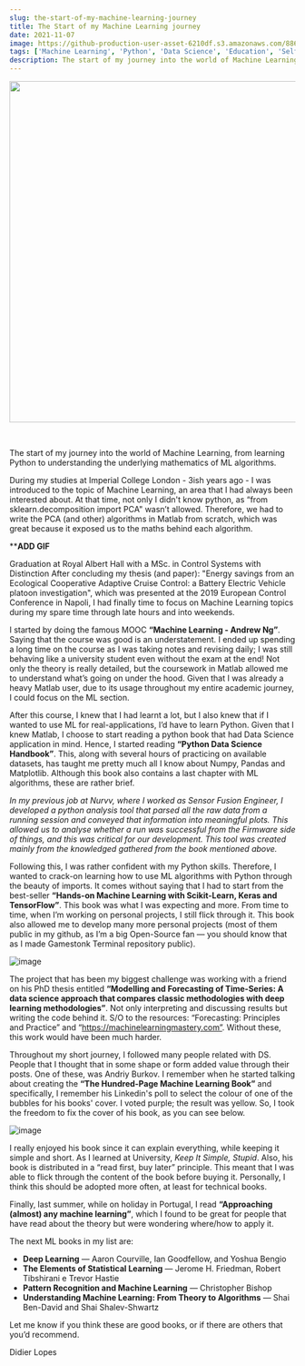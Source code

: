 ```yaml
---
slug: the-start-of-my-machine-learning-journey
title: The Start of my Machine Learning journey
date: 2021-11-07
image: https://github-production-user-asset-6210df.s3.amazonaws.com/88618738/280497284-2322ff06-a803-458c-9402-6c8ed5cdde27.png
tags: ['Machine Learning', 'Python', 'Data Science', 'Education', 'Self-Learning']
description: The start of my journey into the world of Machine Learning, from learning Python to understanding the underlying mathematics of ML algorithms.
---
```


<p align="center">
    <img width="600" src=https://github-production-user-asset-6210df.s3.amazonaws.com/88618738/280497284-2322ff06-a803-458c-9402-6c8ed5cdde27.png"/>
</p>

<br />

The start of my journey into the world of Machine Learning, from learning Python to understanding the underlying mathematics of ML algorithms.

<!-- truncate -->

<div style={{borderTop: '1px solid #21af90', margin: '1.5em 0'}} />

During my studies at Imperial College London - 3ish years ago - I was introduced to the topic of Machine Learning, an area that I had always been interested about. At that time, not only I didn't know python, as “from sklearn.decomposition import PCA" wasn’t allowed. Therefore, we had to write the PCA (and other) algorithms in Matlab from scratch, which was great because it exposed us to the maths behind each algorithm.

****ADD GIF**

Graduation at Royal Albert Hall with a MSc. in Control Systems with Distinction
After concluding my thesis (and paper): "Energy savings from an Ecological Cooperative Adaptive Cruise Control: a Battery Electric Vehicle platoon investigation", which was presented at the 2019 European Control Conference in Napoli, I had finally time to focus on Machine Learning topics during my spare time through late hours and into weekends.

I started by doing the famous MOOC **“Machine Learning - Andrew Ng”**. Saying that the course was good is an understatement. I ended up spending a long time on the course as I was taking notes and revising daily; I was still behaving like a university student even without the exam at the end! Not only the theory is really detailed, but the coursework in Matlab allowed me to understand what’s going on under the hood. Given that I was already a heavy Matlab user, due to its usage throughout my entire academic journey, I could focus on the ML section.

After this course, I knew that I had learnt a lot, but I also knew that if I wanted to use ML for real-applications, I’d have to learn Python. Given that I knew Matlab, I choose to start reading a python book that had Data Science application in mind. Hence, I started reading **“Python Data Science Handbook”**. This, along with several hours of practicing on available datasets, has taught me pretty much all I know about Numpy, Pandas and Matplotlib. Although this book also contains a last chapter with ML algorithms, these are rather brief.

_In my previous job at Nurvv, where I worked as Sensor Fusion Engineer, I developed a python analysis tool that parsed all the raw data from a running session and conveyed that information into meaningful plots. This allowed us to analyse whether a run was successful from the Firmware side of things, and this was critical for our development. This tool was created mainly from the knowledged gathered from the book mentioned above._

Following this, I was rather confident with my Python skills. Therefore, I wanted to crack-on learning how to use ML algorithms with Python through the beauty of imports. It comes without saying that I had to start from the best-seller **“Hands-on Machine Learning with Scikit-Learn, Keras and TensorFlow”**. This book was what I was expecting and more. From time to time, when I’m working on personal projects, I still flick through it. This book also allowed me to develop many more personal projects (most of them public in my github, as I’m a big Open-Source fan — you should know that as I made Gamestonk Terminal repository public).

![image](https://github.com/Meg1211/my-website/assets/88618738/67fd7bfc-74f2-4b96-8183-f899428da63f)

The project that has been my biggest challenge was working with a friend on his PhD thesis entitled **“Modelling and Forecasting of Time-Series: A data science approach that compares classic methodologies with deep learning methodologies”**. Not only interpreting and discussing results but writing the code behind it. S/O to the resources: “Forecasting: Principles and Practice” and “https://machinelearningmastery.com”. Without these, this work would have been much harder.

Throughout my short journey, I followed many people related with DS. People that I thought that in some shape or form added value through their posts. One of these, was Andriy Burkov. I remember when he started talking about creating the **“The Hundred-Page Machine Learning Book”** and specifically, I remember his Linkedin's poll to select the colour of one of the bubbles for his books' cover. I voted purple; the result was yellow. So, I took the freedom to fix the cover of his book, as you can see below.

![image](https://github.com/Meg1211/my-website/assets/88618738/2322ff06-a803-458c-9402-6c8ed5cdde27)

I really enjoyed his book since it can explain everything, while keeping it simple and short. As I learned at University, _Keep It Simple, Stupid_. Also, his book is distributed in a “read first, buy later” principle. This meant that I was able to flick through the content of the book before buying it. Personally, I think this should be adopted more often, at least for technical books.

Finally, last summer, while on holiday in Portugal, I read **“Approaching (almost) any machine learning”**, which I found to be great for people that have read about the theory but were wondering where/how to apply it.

The next ML books in my list are:
- **Deep Learning** — Aaron Courville, Ian Goodfellow, and Yoshua Bengio
- **The Elements of Statistical Learning** — Jerome H. Friedman, Robert Tibshirani e Trevor Hastie
- **Pattern Recognition and Machine Learning** — Christopher Bishop
- **Understanding Machine Learning: From Theory to Algorithms** — Shai Ben-David and Shai Shalev-Shwartz

Let me know if you think these are good books, or if there are others that you’d recommend.

Didier Lopes
